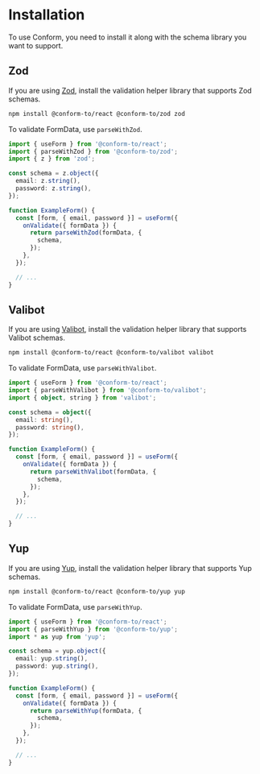 # Installation

To use Conform, you need to install it along with the schema library you want to support.

## Zod

If you are using [Zod](https://zod.dev/), install the validation helper library that supports Zod schemas.

```bash
npm install @conform-to/react @conform-to/zod zod
```

To validate FormData, use `parseWithZod`.

```ts
import { useForm } from '@conform-to/react';
import { parseWithZod } from '@conform-to/zod';
import { z } from 'zod';

const schema = z.object({
  email: z.string(),
  password: z.string(),
});

function ExampleForm() {
  const [form, { email, password }] = useForm({
    onValidate({ formData }) {
      return parseWithZod(formData, {
        schema,
      });
    },
  });

  // ...
}
```

## Valibot

If you are using [Valibot](https://valibot.dev/), install the validation helper library that supports Valibot schemas.

```bash
npm install @conform-to/react @conform-to/valibot valibot
```

To validate FormData, use `parseWithValibot`.

```ts
import { useForm } from '@conform-to/react';
import { parseWithValibot } from '@conform-to/valibot';
import { object, string } from 'valibot';

const schema = object({
  email: string(),
  password: string(),
});

function ExampleForm() {
  const [form, { email, password }] = useForm({
    onValidate({ formData }) {
      return parseWithValibot(formData, {
        schema,
      });
    },
  });

  // ...
}
```

## Yup

If you are using [Yup](https://github.com/jquense/yup), install the validation helper library that supports Yup schemas.

```bash
npm install @conform-to/react @conform-to/yup yup
```

To validate FormData, use `parseWithYup`.

```ts
import { useForm } from '@conform-to/react';
import { parseWithYup } from '@conform-to/yup';
import * as yup from 'yup';

const schema = yup.object({
  email: yup.string(),
  password: yup.string(),
});

function ExampleForm() {
  const [form, { email, password }] = useForm({
    onValidate({ formData }) {
      return parseWithYup(formData, {
        schema,
      });
    },
  });

  // ...
}
```
